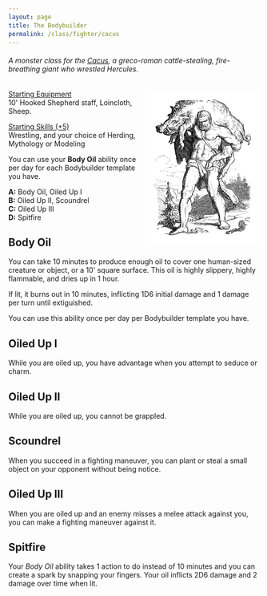 ```yaml
---
layout: page
title: The Bodybuilder
permalink: /class/fighter/cacus
---
```


###### A monster class for the [Cacus](https://saltygoo.github.io/monsters/cacus), a greco-roman cattle-stealing, fire-breathing giant who wrestled Hercules.

<img align="right" width=230px  src="/images/Cacus.png">


<ins>Starting Equipment</ins><br>
10' Hooked Shepherd staff, Loincloth, Sheep.

<ins>Starting Skills (+5)</ins><br>
Wrestling, and your choice of Herding, Mythology or Modeling

You can use your **Body Oil** ability once per day for each Bodybuilder template you have.

**A:** Body Oil, Oiled Up I<br>
**B:** Oiled Up II, Scoundrel<br>
**C:** Oiled Up III<br>
**D:** Spitfire<br>

## Body Oil
You can take 10 minutes to produce enough oil to cover one human-sized creature or object, or a 10' square surface. This oil is highly slippery, highly flammable, and dries up in 1 hour. 

If lit, it burns out in 10 minutes, inflicting 1D6 initial damage and 1 damage per turn until extiguished. 

You can use this ability once per day per Bodybuilder template you have.
## Oiled Up I
While you are oiled up, you have advantage when you attempt to seduce or charm.
## Oiled Up II
While you are oiled up, you cannot be grappled.
## Scoundrel
When you succeed in a fighting maneuver, you can plant or steal a small object on your opponent without being notice.
## Oiled Up III
When you are oiled up and an enemy misses a melee attack against you, you can make a fighting maneuver against it.
## Spitfire
Your _Body Oil_ ability takes 1 action to do instead of 10 minutes and you can create a spark by snapping your fingers. Your oil inflicts 2D6 damage and 2 damage over time when lit.
